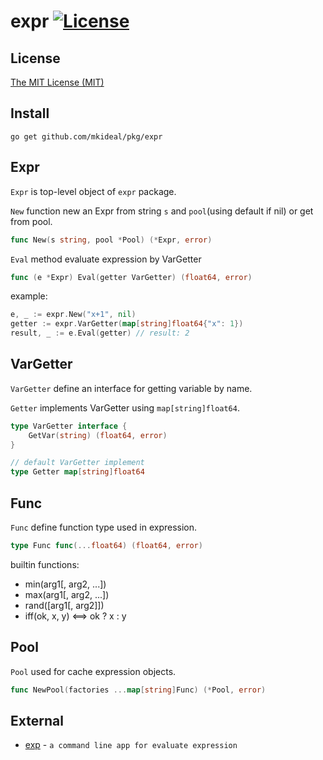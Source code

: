 expr [![License](http://img.shields.io/badge/license-mit-blue.svg?style=flat-square)](https://raw.githubusercontent.com/mkideal/pkg/master/LICENSE)
===================================================================================================================================================

License
-------

[The MIT License (MIT)](https://raw.githubusercontent.com/mkideal/pkg/master/LICENSE)

Install
-------

```shell
go get github.com/mkideal/pkg/expr
```

Expr
----

`Expr` is top-level object of `expr` package.

`New` function new an Expr from string `s` and `pool`(using default if nil) or get from pool.

```go
func New(s string, pool *Pool) (*Expr, error)
````

`Eval` method evaluate expression by VarGetter

```go
func (e *Expr) Eval(getter VarGetter) (float64, error)
```

example:

```go
e, _ := expr.New("x+1", nil)
getter := expr.VarGetter(map[string]float64{"x": 1})
result, _ := e.Eval(getter) // result: 2
```

VarGetter
---------

`VarGetter` define an interface for getting variable by name.

`Getter` implements VarGetter using `map[string]float64`.

```go
type VarGetter interface {
	GetVar(string) (float64, error)
}

// default VarGetter implement
type Getter map[string]float64
```

Func
----

`Func` define function type used in expression.

```go
type Func func(...float64) (float64, error)
```

builtin functions:

-	min(arg1[, arg2, ...])
-	max(arg1[, arg2, ...])
-	rand([arg1[, arg2]])
-	iff(ok, x, y) <==> ok ? x : y

Pool
----

`Pool` used for cache expression objects.

```go
func NewPool(factories ...map[string]Func) (*Pool, error)
```

External
--------

-	[exp](https://github.com/mkideal/tools/tree/master/exp) - `a command line app for evaluate expression`
